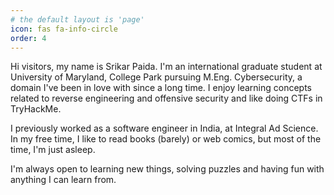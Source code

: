 ```yaml
---
# the default layout is 'page'
icon: fas fa-info-circle
order: 4
---
```


Hi visitors, my name is Srikar Paida. I'm an international graduate student at University of Maryland, College Park pursuing M.Eng. Cybersecurity, a domain I've been in love with since a long time. I enjoy learning concepts related to reverse engineering and offensive security and like doing CTFs in TryHackMe.

I previously worked as a software engineer in India, at Integral Ad Science. In my free time, I like to read books (barely) or web comics, but most of the time, I'm just asleep.

I'm always open to learning new things, solving puzzles and having fun with anything I can learn from.
